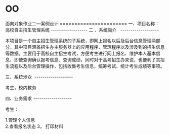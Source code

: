 # OO
<H>
面向对象作业二—案例设计
=======================
</H>
一、项目名称： 高校自主招生管理系统
------------------
二 、系统简介  
-------------------
<P>
本项目是一个自主招生管理系统的子系统，即网上报名以后及后台信息管理两部分。其中项目涵盖招生办主服务器上的应用程序、管理程序以及涉及到的招生信息等数据。主要用于高校自主招生考试，方便考生进行网上报名、维护本人基本信息、即使查询确认报考信息、查询成绩，同时对于高考招生办来说，也便利了其招生流程以及后台管理操作，包括收集考生信息，统筹考试、统计考生成绩等事项。
</P>
三、系统涉众 
-------------------
<P>
考生，校内教务
</P>
四、业务需求
-------------------
<P>
考生：
</P>
1.管理个人信息</br>
2.查看报名状态
3， 打印材料
